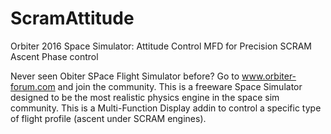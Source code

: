 # ScramAttitude
Orbiter 2016 Space Simulator: Attitude Control MFD for Precision SCRAM Ascent Phase control

Never seen Obiter SPace Flight Simulator before? Go to www.orbiter-forum.com and join the community. 
This is a freeware Space Simulator designed to be the most realistic physics engine in the space sim community. 
This is a Multi-Function Display addin to control a specific type of flight profile (ascent under SCRAM engines). 
